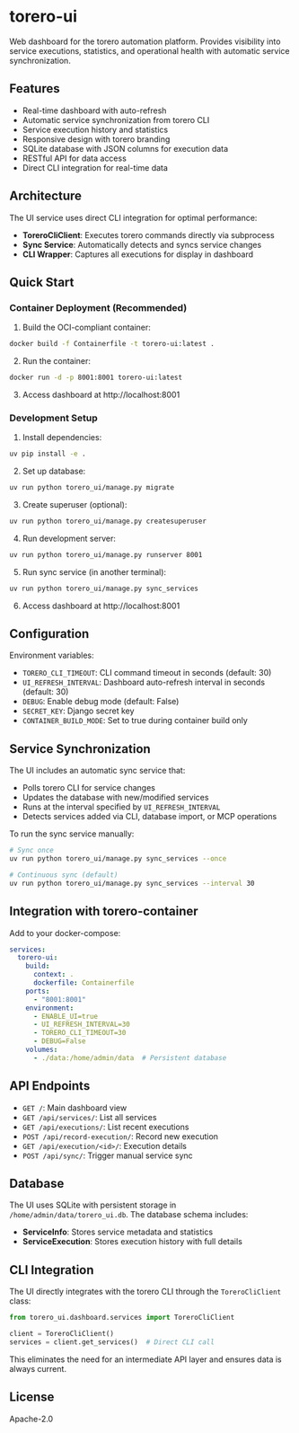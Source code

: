 # torero-ui

Web dashboard for the torero automation platform. Provides visibility into service executions, statistics, and operational health with automatic service synchronization.

## Features

- Real-time dashboard with auto-refresh
- Automatic service synchronization from torero CLI
- Service execution history and statistics
- Responsive design with torero branding
- SQLite database with JSON columns for execution data
- RESTful API for data access
- Direct CLI integration for real-time data

## Architecture

The UI service uses direct CLI integration for optimal performance:
- **ToreroCliClient**: Executes torero commands directly via subprocess
- **Sync Service**: Automatically detects and syncs service changes
- **CLI Wrapper**: Captures all executions for display in dashboard

## Quick Start

### Container Deployment (Recommended)

1. Build the OCI-compliant container:
```bash
docker build -f Containerfile -t torero-ui:latest .
```

2. Run the container:
```bash
docker run -d -p 8001:8001 torero-ui:latest
```

3. Access dashboard at http://localhost:8001

### Development Setup

1. Install dependencies:
```bash
uv pip install -e .
```

2. Set up database:
```bash
uv run python torero_ui/manage.py migrate
```

3. Create superuser (optional):
```bash
uv run python torero_ui/manage.py createsuperuser
```

4. Run development server:
```bash
uv run python torero_ui/manage.py runserver 8001
```

5. Run sync service (in another terminal):
```bash
uv run python torero_ui/manage.py sync_services
```

6. Access dashboard at http://localhost:8001

## Configuration

Environment variables:
- `TORERO_CLI_TIMEOUT`: CLI command timeout in seconds (default: 30)
- `UI_REFRESH_INTERVAL`: Dashboard auto-refresh interval in seconds (default: 30)
- `DEBUG`: Enable debug mode (default: False)
- `SECRET_KEY`: Django secret key
- `CONTAINER_BUILD_MODE`: Set to true during container build only

## Service Synchronization

The UI includes an automatic sync service that:
- Polls torero CLI for service changes
- Updates the database with new/modified services
- Runs at the interval specified by `UI_REFRESH_INTERVAL`
- Detects services added via CLI, database import, or MCP operations

To run the sync service manually:
```bash
# Sync once
uv run python torero_ui/manage.py sync_services --once

# Continuous sync (default)
uv run python torero_ui/manage.py sync_services --interval 30
```

## Integration with torero-container

Add to your docker-compose:

```yaml
services:
  torero-ui:
    build:
      context: .
      dockerfile: Containerfile
    ports:
      - "8001:8001"
    environment:
      - ENABLE_UI=true
      - UI_REFRESH_INTERVAL=30
      - TORERO_CLI_TIMEOUT=30
      - DEBUG=False
    volumes:
      - ./data:/home/admin/data  # Persistent database
```

## API Endpoints

- `GET /`: Main dashboard view
- `GET /api/services/`: List all services
- `GET /api/executions/`: List recent executions
- `POST /api/record-execution/`: Record new execution
- `GET /api/execution/<id>/`: Execution details
- `POST /api/sync/`: Trigger manual service sync

## Database

The UI uses SQLite with persistent storage in `/home/admin/data/torero_ui.db`. The database schema includes:

- **ServiceInfo**: Stores service metadata and statistics
- **ServiceExecution**: Stores execution history with full details

## CLI Integration

The UI directly integrates with the torero CLI through the `ToreroCliClient` class:

```python
from torero_ui.dashboard.services import ToreroCliClient

client = ToreroCliClient()
services = client.get_services()  # Direct CLI call
```

This eliminates the need for an intermediate API layer and ensures data is always current.

## License
Apache-2.0